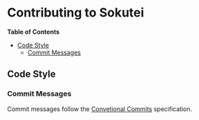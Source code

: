 # Contributing to Sokutei



**Table of Contents**
  * [Code Style](#code-style)
    * [Commit Messages](#commit-messages)




## Code Style

### Commit Messages

Commit messages follow the [Convetional Commits](https://www.conventionalcommits.org/en/v1.0.0/) specification.

